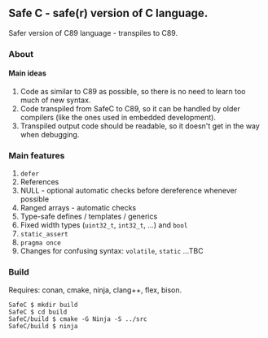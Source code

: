 ## Safe C - safe(r) version of C language.

Safer version of C89 language - transpiles to C89.

### About

#### Main ideas
1. Code as similar to C89 as possible, so there is no need to learn too much of new syntax.
2. Code transpiled from SafeC to C89, so it can be handled by older compilers (like the ones used in embedded development).
3. Transpiled output code should be readable, so it doesn't get in the way when debugging.

### Main features
1. `defer`
2. References
3. NULL - optional automatic checks before dereference whenever possible
4. Ranged arrays - automatic checks
5. Type-safe defines / templates / generics 
6. Fixed width types (`uint32_t`, `int32_t`, ...) and `bool`
7. `static_assert`
9. `pragma once`
9. Changes for confusing syntax: `volatile`, `static`
...TBC

### Build
Requires: conan, cmake, ninja, clang++, flex, bison.

```
SafeC $ mkdir build
SafeC $ cd build
SafeC/build $ cmake -G Ninja -S ../src
SafeC/build $ ninja
```
